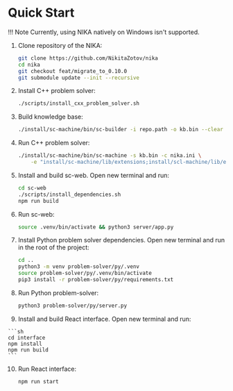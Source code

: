 # Quick Start

!!! Note
    Currently, using NIKA natively on Windows isn't supported.

1. Clone repository of the NIKA:
   
    ```sh
    git clone https://github.com/NikitaZotov/nika
    cd nika
    git checkout feat/migrate_to_0.10.0
    git submodule update --init --recursive
    ```

2. Install C++ problem solver:

    ```sh
    ./scripts/install_cxx_problem_solver.sh
    ```

3. Build knowledge base:

    ```sh
    ./install/sc-machine/bin/sc-builder -i repo.path -o kb.bin --clear
    ```

4. Run C++ problem solver:

    ```sh
    ./install/sc-machine/bin/sc-machine -s kb.bin -c nika.ini \
        -e "install/sc-machine/lib/extensions;install/scl-machine/lib/extensions;install/problem-solver/lib/extensions"
    ```

5. Install and build sc-web. Open new terminal and run:

    ```sh
    cd sc-web
    ./scripts/install_dependencies.sh
    npm run build
    ```

6. Run sc-web:
   
    ```sh
    source .venv/bin/activate && python3 server/app.py
    ```

7.  Install Python problem solver dependencies. Open new terminal and run in the root of the project:

    ```sh
    cd ..
    python3 -m venv problem-solver/py/.venv
    source problem-solver/py/.venv/bin/activate
    pip3 install -r problem-solver/py/requirements.txt
    ```

8.  Run Python problem-solver:
    
    ```sh
    python3 problem-solver/py/server.py
    ```

9.   Install and build React interface. Open new terminal and run:

    ```sh
    cd interface
    npm install
    npm run build
    ```

10. Run React interface:

    ```sh
    npm run start
    ```
